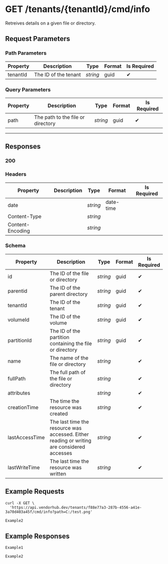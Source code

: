 # **GET**   /tenants/{tenantId}/cmd/info

Retreives details on a given file or directory.

## __Request Parameters__

### Path Parameters

   | Property | Description          | Type     | Format | Is Required |
   | -------- | -------------------- | -------- | ------ | ----------- |
   | tenantId | The ID of the tenant | _string_ | guid   | ✔           |

### Query Parameters

 | Property | Description                       | Type     | Format | Is Required |
 | -------- | --------------------------------- | -------- | ------ | ----------- |
 | path     | The path to the file or directory | _string_ | guid   | ✔           |
  
___

## __Responses__

### __200__

### Headers

 | Property         | Description | Type     | Format    | Is Required |
 | ---------------- | ----------- | -------- | --------- | ----------- |
 | date             |             | _string_ | date-time |             |
 | Content-Type     |             | _string_ |           |             |
 | Content-Encoding |             | _string_ |           |             |
  
### Schema

| Property       | Description                                                                                | Type     | Format | Is Required |
| -------------- | ------------------------------------------------------------------------------------------ | -------- | ------ | ----------- |
| id             | The ID of the file or directory                                                            | _string_ | guid   | ✔           |
| parentid       | The ID of the parent directory                                                             | _string_ | guid   | ✔           |
| tenantId       | The ID of the tenant                                                                       | _string_ | guid   | ✔           |
| volumeId       | The ID of the volume                                                                       | _string_ | guid   | ✔           |
| partitionId    | The ID of the partition containing the file or directory                                   | _string_ | guid   | ✔           |
| name           | The name of the file or directory                                                          | _string_ |        | ✔           |
| fullPath       | The full path of the file or directory                                                     | _string_ |        | ✔           |
| attributes     |                                                                                            | _string_ |        | ✔           |
| creationTime   | The time the resource was created                                                          | _string_ |        | ✔           |
| lastAccessTime | The last time the resource was accessed. Either reading or writing are considered accesses | _string_ |        | ✔           |
| lastWriteTime  | The last time the resource was written                                                     | _string_ |        | ✔           |

## __Example Requests__

```cURL tab="cURL"
curl -X GET \
  'https://api.vendorhub.dev/tenants/f88e77a3-287b-4556-a41e-3a70d403a45f/cmd/info?path=C:/test.png'
```

```c# tab="C#"
Example2
```

## __Example Responses__

```cURL tab=cURL
Example1
```

```C# tab=C#
Example2
```
